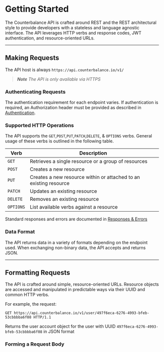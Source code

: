 # Getting Started
The Counterbalance API is crafted around REST and the REST architectural style to provide developers with a stateless and language ­agnostic interface. The API leverages HTTP verbs and response codes, JWT authentication, and resource-oriented URLs.

---

## Making Requests
The API host is always `https://api.counterbalance.io/v1/`

> _**Note** The API is only available via HTTPS_


### Authenticating Requests
The authentication requirement for each endpoint varies. If authentication is required, an Authorization header must be provided as described in [Authentication](./Authentication.md).

### Supported HTTP Operations
The API supports the `GET`,`POST`,`PUT`,`PATCH`,`DELETE`, & `OPTIONS` verbs. General usage of these verbs is outlined in the following table.

Verb | Description
-----|------------
`GET`     | Retrieves a single resource or a group of resources
`POST`    | Creates a new resource
`PUT`     | Creates a new resource within or attached to an existing resource
`PATCH`   | Updates an existing resource
`DELETE`  | Removes an existing resource
`OPTIONS` | List available verbs against a resource

Standard responses and errors are documented in [Responses & Errors](./Responses-and-Errors.md)

### Data Format
The API returns data in a variety of formats depending on the endpoint used. When exchanging non-binary data, the API accepts and returns JSON. 

---

## Formatting Requests
The API is crafted around simple, resource-oriented URLs. Resource objects are accessed and manipulated in predictable ways via their UUID and common HTTP verbs.

For example, the request:
```
GET https://api.counterbalance.io/v1/user/497f6eca-6276-4993-bfeb-53cbbbba6f08 HTTP/1.1
```

Returns the user account object for the user with UUID `497f6eca-6276-4993-bfeb-53cbbbba6f08` in JSON format

### Forming a Request Body